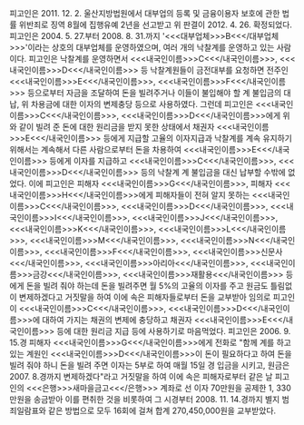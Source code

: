 피고인은 2011. 12. 2. 울산지방법원에서 대부업의 등록 및 금융이용자 보호에 관한 법률 위반죄로 징역 8월에 집행유예 2년을 선고받고 위 판결이 2012. 4. 26. 확정되었다.
피고인은 2004. 5. 27.부터 2008. 8. 31.까지 '<<<대부업체>>>B<<</대부업체>>>'이라는 상호의 대부업체를 운영하였으며, 여러 개의 낙찰계를 운영하고 있는 사람이다.
피고인은 낙찰계를 운영하면서 <<<내국인이름>>>C<<</내국인이름>>>, <<<내국인이름>>>D<<</내국인이름>>> 등 낙찰계원들이 금전대부를 요청하면 전주인<<<내국인이름>>>E<<</내국인이름>>>, <<<내국인이름>>>F<<</내국인이름>>> 등으로부터 자금을 조달하여 돈을 빌려주거나 이들이 불입해야 할 계 불입금의 대납, 위 차용금에 대한 이자의 변제충당 등으로 사용하였다.
그런데 피고인은 <<<내국인이름>>>C<<</내국인이름>>>, <<<내국인이름>>>D<<</내국인이름>>>에게 위와 같이 빌려 준 돈에 대한 원리금을 받지 못한 상태에서 채권자 <<<내국인이름>>>E<<</내국인이름>>> 등에게 지급할 고율의 이자지급과 낙찰계를 계속 유지하기 위해서는 계속해서 다른 사람으로부터 돈을 차용하여 <<<내국인이름>>>E<<</내국인이름>>> 등에게 이자를 지급하고 <<<내국인이름>>>C<<</내국인이름>>>, <<<내국인이름>>>D<<</내국인이름>>> 등의 낙찰계 계 불입금을 대신 납부할 수밖에 없었다.
이에 피고인은 피해자 <<<내국인이름>>>G<<</내국인이름>>>, 피해자 <<<내국인이름>>>H<<</내국인이름>>>에게 피해자들이 전혀 알지 못하는 <<<내국인이름>>>C<<</내국인이름>>>, <<<내국인이름>>>D<<</내국인이름>>>, <<<내국인이름>>>I<<</내국인이름>>>, <<<내국인이름>>>J<<</내국인이름>>>, <<<내국인이름>>>K<<</내국인이름>>>, <<<내국인이름>>>L<<</내국인이름>>>, <<<내국인이름>>>M<<</내국인이름>>>, <<<내국인이름>>>N<<</내국인이름>>>, <<<내국인이름>>>F<<</내국인이름>>>, <<<내국인이름>>>신문사<<</내국인이름>>>, <<<내국인이름>>>아리아<<</내국인이름>>>, <<<내국인이름>>>금강<<</내국인이름>>>, <<<내국인이름>>>재활용<<</내국인이름>>> 등에게 돈을 빌려 줘야 하는데 돈을 빌려주면 월 5%의 고율의 이자를 주고 원금도 틀림없이 변제하겠다고 거짓말을 하여 이에 속은 피해자들로부터 돈을 교부받아 임의로 피고인이 <<<내국인이름>>>C<<</내국인이름>>>, <<<내국인이름>>>D<<</내국인이름>>>에 대하여 가지는 채권의 변제에 충당하고 채권자 <<<내국인이름>>>E<<</내국인이름>>> 등에 대한 원리금 지급 등에 사용하기로 마음먹었다.
피고인은 2006. 9. 15.경 피해자 <<<내국인이름>>>G<<</내국인이름>>>에게 전화로 "함께 계를 하고 있는 계원인 <<<내국인이름>>>D<<</내국인이름>>>이 돈이 필요하다고 하여 돈을 빌려 줘야 하니 돈을 빌려 주면 이자는 5부로 하여 매월 15일 경 입금을 시키고, 원금은 2007. 8.경까지 변제하겠다"라고 거짓말을 하여 이에 속은 피해자로부터 같은 날 피고인의 <<<은행>>>새마을금고<<</은행>>> 계좌로 선 이자 70만원을 공제한 1, 330만원을 송금받아 이를 편취한 것을 비롯하여 그 시경부터 2008. 11. 14.경까지 별지 범죄일람표와 같은 방법으로 모두 16회에 걸쳐 합계 270,450,000원을 교부받았다.